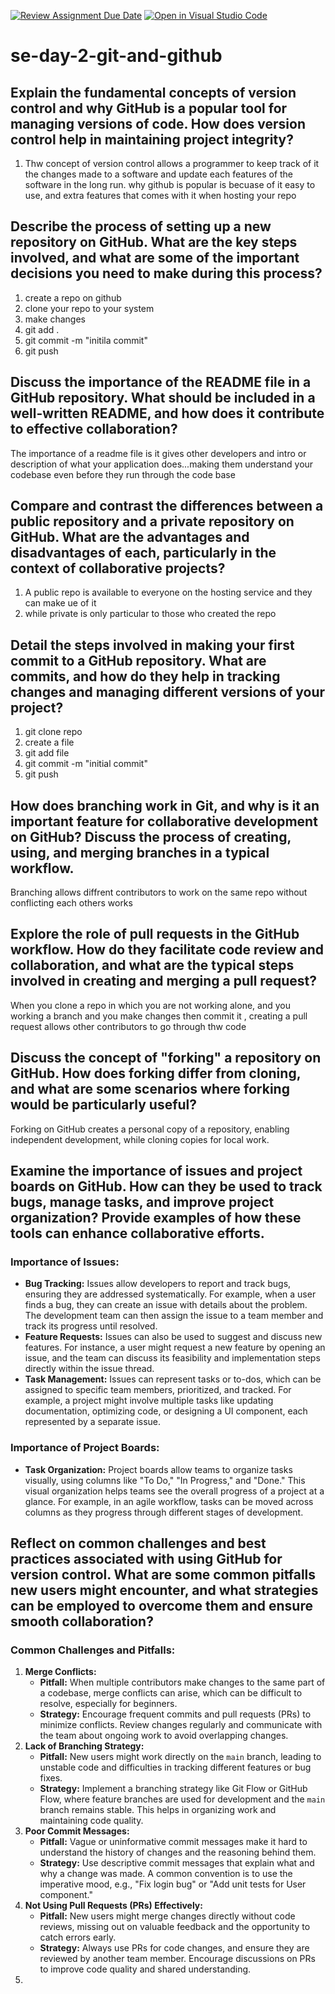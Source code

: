 [![Review Assignment Due Date](https://classroom.github.com/assets/deadline-readme-button-22041afd0340ce965d47ae6ef1cefeee28c7c493a6346c4f15d667ab976d596c.svg)](https://classroom.github.com/a/8wgCKhpZ)
[![Open in Visual Studio Code](https://classroom.github.com/assets/open-in-vscode-2e0aaae1b6195c2367325f4f02e2d04e9abb55f0b24a779b69b11b9e10269abc.svg)](https://classroom.github.com/online_ide?assignment_repo_id=15586129&assignment_repo_type=AssignmentRepo)
# se-day-2-git-and-github

## Explain the fundamental concepts of version control and why GitHub is a popular tool for managing versions of code. How does version control help in maintaining project integrity?

1. Thw concept of version control allows a programmer to keep track of it the changes made to a software and update each features of the software in the long run. why github is popular is becuase of it easy to use, and extra features that comes with it when hosting your repo

## Describe the process of setting up a new repository on GitHub. What are the key steps involved, and what are some of the important decisions you need to make during this process?

1. create a repo on github
2. clone your repo to your system
3. make changes
4. git add .
5. git commit -m "initila commit"
6. git push

## Discuss the importance of the README file in a GitHub repository. What should be included in a well-written README, and how does it contribute to effective collaboration?

The importance of a readme file is it gives other developers and intro or description of what your application does...making them understand your codebase even before they run through the code base

## Compare and contrast the differences between a public repository and a private repository on GitHub. What are the advantages and disadvantages of each, particularly in the context of collaborative projects?

1. A public repo is available to everyone on the hosting service and they can make ue of it
2. while private is only particular to those who created the repo

## Detail the steps involved in making your first commit to a GitHub repository. What are commits, and how do they help in tracking changes and managing different versions of your project?

1. git clone repo
2. create a file
3. git add file
4. git commit -m "initial commit"
5. git push

## How does branching work in Git, and why is it an important feature for collaborative development on GitHub? Discuss the process of creating, using, and merging branches in a typical workflow.

Branching allows diffrent contributors to work on the same repo without conflicting each others works

## Explore the role of pull requests in the GitHub workflow. How do they facilitate code review and collaboration, and what are the typical steps involved in creating and merging a pull request?

When you clone a repo in which you are not working alone, and you working a branch and you make changes then commit it , creating a pull request allows other contributors to go through thw code

## Discuss the concept of "forking" a repository on GitHub. How does forking differ from cloning, and what are some scenarios where forking would be particularly useful?

Forking on GitHub creates a personal copy of a repository, enabling independent development, while cloning copies for local work.

## Examine the importance of issues and project boards on GitHub. How can they be used to track bugs, manage tasks, and improve project organization? Provide examples of how these tools can enhance collaborative efforts.

### Importance of Issues:

- **Bug Tracking:** Issues allow developers to report and track bugs, ensuring they are addressed systematically. For example, when a user finds a bug, they can create an issue with details about the problem. The development team can then assign the issue to a team member and track its progress until resolved.
- **Feature Requests:** Issues can also be used to suggest and discuss new features. For instance, a user might request a new feature by opening an issue, and the team can discuss its feasibility and implementation steps directly within the issue thread.
- **Task Management:** Issues can represent tasks or to-dos, which can be assigned to specific team members, prioritized, and tracked. For example, a project might involve multiple tasks like updating documentation, optimizing code, or designing a UI component, each represented by a separate issue.

### Importance of Project Boards:

- **Task Organization:** Project boards allow teams to organize tasks visually, using columns like "To Do," "In Progress," and "Done." This visual organization helps teams see the overall progress of a project at a glance. For example, in an agile workflow, tasks can be moved across columns as they progress through different stages of development.

## Reflect on common challenges and best practices associated with using GitHub for version control. What are some common pitfalls new users might encounter, and what strategies can be employed to overcome them and ensure smooth collaboration?

### Common Challenges and Pitfalls:

1. **Merge Conflicts:**
   * **Pitfall:** When multiple contributors make changes to the same part of a codebase, merge conflicts can arise, which can be difficult to resolve, especially for beginners.
   * **Strategy:** Encourage frequent commits and pull requests (PRs) to minimize conflicts. Review changes regularly and communicate with the team about ongoing work to avoid overlapping changes.
2. **Lack of Branching Strategy:**
   * **Pitfall:** New users might work directly on the `main` branch, leading to unstable code and difficulties in tracking different features or bug fixes.
   * **Strategy:** Implement a branching strategy like Git Flow or GitHub Flow, where feature branches are used for development and the `main` branch remains stable. This helps in organizing work and maintaining code quality.
3. **Poor Commit Messages:**
   * **Pitfall:** Vague or uninformative commit messages make it hard to understand the history of changes and the reasoning behind them.
   * **Strategy:** Use descriptive commit messages that explain what and why a change was made. A common convention is to use the imperative mood, e.g., "Fix login bug" or "Add unit tests for User component."
4. **Not Using Pull Requests (PRs) Effectively:**
   * **Pitfall:** New users might merge changes directly without code reviews, missing out on valuable feedback and the opportunity to catch errors early.
   * **Strategy:** Always use PRs for code changes, and ensure they are reviewed by another team member. Encourage discussions on PRs to improve code quality and shared understanding.
5.
